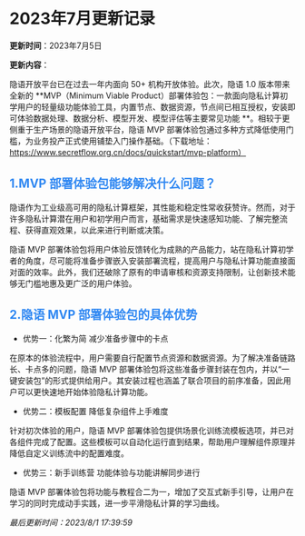 # 2023年7月更新记录

**更新时间**：2023年7月5日

**更新内容**：

隐语开放平台已在过去一年内面向 50+ 机构开放体验。此次，隐语 1.0 版本带来全新的 **MVP（Minimum Viable
Product）部署体验包：一款面向隐私计算初学用户的轻量级功能体验工具，内置节点、数据资源，节点间已相互授权，安装即可体验数据处理、数据分析、模型开发、模型评估等主要常见功能
**。相较于更侧重于生产场景的隐语开放平台，隐语 MVP
部署体验包通过多种方式降低使用门槛，为业务投产正式使用铺垫入门操作基础。（下载地址：https://www.secretflow.org.cn/docs/quickstart/mvp-platform）

## <font color=#3088F2> 1.MVP 部署体验包能够解决什么问题？</font>

隐语作为工业级高可用的隐私计算框架，其性能和稳定性常收获赞许。然而，对于许多隐私计算潜在用户和初学用户而言，基础需求是快速感知功能、了解完整流程、获得直观效果，以此来进行判断或决策。

隐语 MVP
部署体验包将用户体验反馈转化为成熟的产品能力，站在隐私计算初学者的角度，尽可能将准备步骤嵌入安装部署流程，提高用户与隐私计算功能直接面对面的效率。此外，我们还破除了原有的申请审核和资源支持限制，让创新技术能够无门槛地惠及更广泛的用户体验。

## <font color=#3088F2> 2.隐语 MVP 部署体验包的具体优势 </font>

- 优势一：化繁为简 减少准备步骤中的卡点

在原本的体验流程中，用户需要自行配置节点资源和数据资源。为了解决准备链路长、卡点多的问题，隐语 MVP
部署体验包将这些准备步骤封装在包内，并以“一键安装包”的形式提供给用户。其安装过程也涵盖了联合项目的前序准备，因此用户可以更快速地开始体验隐私计算功能。

- 优势二：模板配置 降低复杂组件上手难度

针对初次体验的用户，隐语 MVP 部署体验包提供场景化训练流模板选项，并已对各组件完成了配置。这些模板可以自动化运行直到结果，帮助用户理解组件原理并降低自定义训练流中的配置难度。

- 优势三：新手训练营 功能体验与功能讲解同步进行

隐语 MVP 部署体验包将功能与教程合二为一，增加了交互式新手引导，让用户在学习的同时完成动手实践，进一步平滑隐私计算的学习曲线。

*最后更新时间：2023/8/1 17:39:59*
